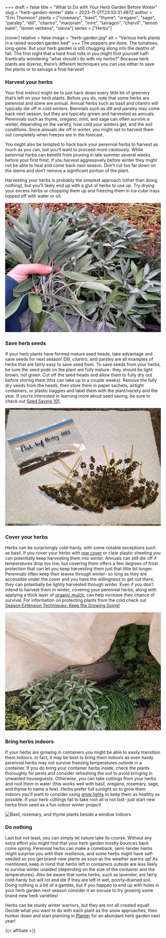 +++
draft = false
title = "What to Do with Your Herb Garden Before Winter"
slug = "herb-garden-winter"
date = 2023-11-01T23:50:31.487Z
author = "Erin Thomson"
plants = ["rosemary", "basil", "thyme", "oregano", "sage", "parsley", "dill", "cilantro", "marjoram", "mint", "tarragon", "chervil", "lemon balm", "lemon verbena", "stevia"]
series = ["Herbs"]

[cover]
relative = false
image = "herb-garden.jpg"
alt = "Various herb plants in a raised wooden garden bed"
+++
The peppers are done. The tomatoes, long-gone. But your herb garden is still chugging along into the depths of fall. The first night that a hard frost rolls in you might find yourself half-frantically wondering “what should I do with my herbs?” Because herb plants are diverse, there’s different techniques you can use either to save the plants or to salvage a final harvest!

### Harvest your herbs

Your first instinct might be to just hack down every little bit of greenery that’s left on your herb plants. Before you do, note that some herbs are perennial and some are annual. Annual herbs such as basil and cilantro will typically die off in cold winters. Biennials such as dill and parsley may come back next season, but they are typically grown and harvested as annuals. Perennials such as thyme, oregano, mint, and sage can often survive a winter, depending on the variety, how cold your winters get, and the soil conditions. Since annuals die off in winter, you might opt to harvest them out completely when freezes are in the forecast.

You might also be tempted to hack back your perennial herbs to harvest as much as you can, but you’ll want to proceed more cautiously. While perennial herbs can benefit from pruning in late summer several weeks before your first frost, if you harvest aggressively before winter they might not be able to heal and come back next season. Don’t cut too far down on the stems and don’t remove a significant portion of the plant.

Harvesting your herbs is probably the simplest approach (other than doing nothing), but you'll likely end up with a glut of herbs to use up. Try drying your excess herbs or chopping them up and freezing them in ice cube trays topped off with water or oil.

![A hand holding harvested sage with a sage plant in the background](sage-harvest.jpg)

### Save herb seeds

If your herb plants have formed mature seed heads, take advantage and save seeds for next season! Dill, cilantro, and parsley are all examples of herbs that are fairly easy to save seed from. To save seeds from your herbs, be sure the seed pods on the plant are fully mature- they should be light brown, not green. Cut off the seed heads and allow them to fully dry out before storing them (this can take up to a couple weeks). Remove the fully dry seeds from the heads, then store them in paper sachets, airtight containers, or plastic baggies and label them with the plant/variety and the year. If you’re interested in learning more about seed saving, be sure to check out [Seed Saving 101](https://blog.planter.garden/posts/seed-saving-101/).

![Parsley seed in a labelled plastic baggie placed beside parsley seed heads](parsley-seed.jpg)

### Cover your herbs

Herbs can be surprisingly cold-hardy, with some notable exceptions such as basil. If you cover your herbs with [row cover](https://www.amazon.com/s?k=row+cover+frost+protection) or clear plastic sheeting you can potentially keep harvesting them into winter. Annuals can still die off if temperatures drop too low, but covering them offers a few degrees of frost protection that can let you keep harvesting them just that little bit longer. Perennials often keep their leaves through winter- so long as they are accessible under the cover and you have the willingness to get out there, they can potentially be lightly harvested through winter. Even if you don’t intend to harvest them in winter, covering your perennial herbs, along with applying a thick layer of [organic mulch](https://blog.planter.garden/posts/mulching-a-must-for-your-garden/), can help increase their chance of survival. For information on protecting plants from the cold check out [Season Extension Techniques: Keep the Growing Going!](https://blog.planter.garden/posts/season-extension/)

![Herb plants underneath plastic covering](herbs-covered.jpg)

### Bring herbs indoors

If your herbs are growing in containers you might be able to easily transition them indoors. In fact, it may be best to bring them indoors as even hardy perennial herbs may not survive freezing temperatures outside in a container. If you do bring your container herbs inside, check the plants thoroughly for pests and consider refreshing the soil to avoid bringing in unwanted houseguests. Otherwise, you can take cuttings from your herbs and root them in water (this works well with basil, oregano, rosemary, sage, and thyme to name a few). Herbs prefer full sunlight so to grow them indoors you’ll want to consider using [grow lights](https://www.amazon.com/s?k=grow+lights) to keep them as healthy as possible. If your herb cuttings fail to take root all is not lost- just start new herbs from seed as a fun indoor winter project!

![Basil, rosemary, and thyme plants beside a window indoors](indoor-herbs.jpg)

### Do nothing

Last but not least, you can simply let nature take its course. Without any extra effort you might find that your herb garden mostly bounces back come spring. Perennial herbs can make a comeback, semi-tender herbs might surprise you with their resilience, and some herbs might have self-seeded so you get brand-new plants as soon as the weather warms up! As mentioned, keep in mind that herbs left in containers outside are less likely to survive winter unaided (depending on the size of the container and the temperatures). Also be aware that some herbs, such as lavender, are fairly cold-hardy but will rot and die if they are left in wet, poorly-drained soil. Doing nothing is a bit of a gamble, but if you happen to end up with holes in your herb garden next season consider it an excuse to try growing some brand-new herb varieties!

Herbs can be sturdy winter warriors, but they are not all created equal! Decide what you want to do with each plant as the snow approaches, then hunker down and start planning in [Planter](https://planter.garden/gardens) for an abundant herb garden next year!

{{< affiliate >}}